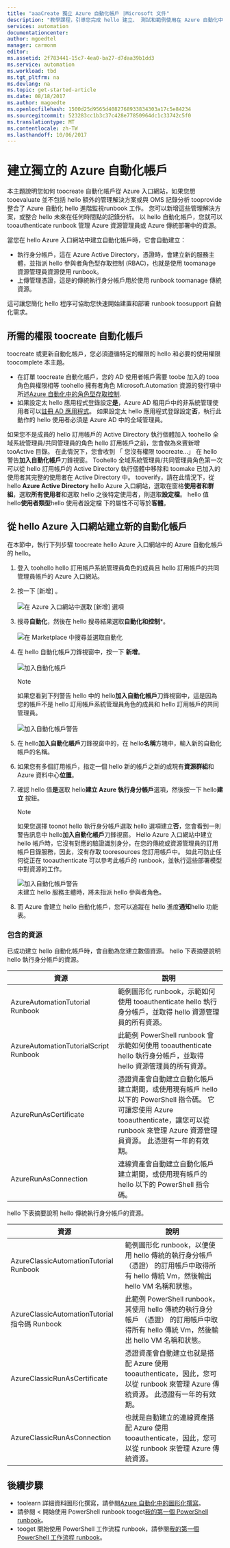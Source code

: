```yaml
---
title: "aaaCreate 獨立 Azure 自動化帳戶 |Microsoft 文件"
description: "教學課程，引導您完成 hello 建立、 測試和範例使用在 Azure 自動化中的安全性主體驗證。"
services: automation
documentationcenter: 
author: mgoedtel
manager: carmonm
editor: 
ms.assetid: 2f783441-15c7-4ea0-ba27-d7daa39b1dd3
ms.service: automation
ms.workload: tbd
ms.tgt_pltfrm: na
ms.devlang: na
ms.topic: get-started-article
ms.date: 08/18/2017
ms.author: magoedte
ms.openlocfilehash: 1500d25d9565d4082768933834303a17c5e84234
ms.sourcegitcommit: 523283cc1b3c37c428e77850964dc1c33742c5f0
ms.translationtype: MT
ms.contentlocale: zh-TW
ms.lasthandoff: 10/06/2017
---
```

# <a name="create-a-standalone-azure-automation-account"></a>建立獨立的 Azure 自動化帳戶
本主題說明您如何 toocreate 自動化帳戶從 Azure 入口網站，如果您想 tooevaluate 並不包括 hello 額外的管理解決方案或與 OMS 記錄分析 tooprovide 整合了 Azure 自動化 hello 進階監視runbook 工作。  您可以新增這些管理解決方案，或整合 hello 未來在任何時間點的記錄分析。  以 hello 自動化帳戶，您就可以 tooauthenticate runbook 管理 Azure 資源管理員或 Azure 傳統部署中的資源。

當您在 hello Azure 入口網站中建立自動化帳戶時，它會自動建立：

* 執行身分帳戶，這在 Azure Active Directory，憑證時，會建立新的服務主體，並指派 hello 參與者角色型存取控制 (RBAC)，也就是使用 toomanage 資源管理員資源使用 runbook。   
* 上傳管理憑證，這是的傳統執行身分帳戶用於使用 runbook toomanage 傳統資源。  

這可讓您簡化 hello 程序可協助您快速開始建置和部署 runbook toosupport 自動化需求。  

## <a name="permissions-required-toocreate-automation-account"></a>所需的權限 toocreate 自動化帳戶
toocreate 或更新自動化帳戶，您必須遵循特定的權限的 hello 和必要的使用權限 toocomplete 本主題。   
 
* 在訂單 toocreate 自動化帳戶，您的 AD 使用者帳戶需要 toobe 加入的 tooa 角色與權限相等 toohello 擁有者角色 Microsoft.Automation 資源的發行項中所述[Azure 自動化中的角色型存取控制](automation-role-based-access-control.md).  
* 如果設定太 hello 應用程式登錄設定**是**，Azure AD 租用戶中的非系統管理使用者可以[註冊 AD 應用程式](../azure-resource-manager/resource-group-create-service-principal-portal.md#check-azure-subscription-permissions)。  如果設定太 hello 應用程式登錄設定**否**，執行此動作的 hello 使用者必須是 Azure AD 中的全域管理員。 

如果您不是成員的 hello 訂用帳戶的 Active Directory 執行個體加入 toohello 全域系統管理員/共同管理員的角色 hello 訂用帳戶之前，您會做為來賓新增 tooActive 目錄。 在此情況下，您會收到 「 您沒有權限 toocreate...」 在 hello 警告**加入自動化帳戶**刀鋒視窗。 Toohello 全域系統管理員/共同管理員角色第一次可以從 hello 訂用帳戶的 Active Directory 執行個體中移除和 toomake 已加入的使用者其完整的使用者在 Active Directory 中。 tooverify，請在此情況下，從 hello **Azure Active Directory** hello Azure 入口網站，選取在窗格**使用者和群組**，選取**所有使用者**和選取 hello 之後特定使用者，則選取**設定檔**。 hello 值 hello**使用者類型**hello 使用者設定檔 下的屬性不可等於**客體**。

## <a name="create-a-new-automation-account-from-hello-azure-portal"></a>從 hello Azure 入口網站建立新的自動化帳戶
在本節中，執行下列步驟 toocreate hello Azure 入口網站中的 Azure 自動化帳戶的 hello。    

1. 登入 toohello hello 訂用帳戶系統管理員角色的成員且 hello 訂用帳戶的共同管理員帳戶的 Azure 入口網站。
2. 按一下 [新增] 。<br><br> ![在 Azure 入口網站中選取 [新增] 選項](media/automation-offering-get-started/automation-portal-martketplacestart.png)<br>  
3. 搜尋**自動化**，然後在 hello 搜尋結果選取**自動化和控制***。<br><br> ![在 Marketplace 中搜尋並選取自動化](media/automation-create-standalone-account/automation-marketplace-select-create-automationacct.png)<br> 
3. 在 hello 自動化帳戶刀鋒視窗中，按一下 **新增**。<br><br>![加入自動化帳戶](media/automation-create-standalone-account/automation-create-automationacct-properties.png)
   
   > [!NOTE]
   > 如果您看到下列警告 hello 中的 hello**加入自動化帳戶**刀鋒視窗中，這是因為您的帳戶不是 hello 訂用帳戶系統管理員角色的成員和 hello 訂用帳戶的共同管理員。<br><br>![加入自動化帳戶警告](media/automation-create-standalone-account/create-account-without-perms.png)
   > 
   > 
4. 在 hello**加入自動化帳戶**刀鋒視窗中的，在 hello**名稱**方塊中，輸入新的自動化帳戶的名稱。
5. 如果您有多個訂用帳戶，指定一個 hello 新的帳戶之新的或現有**資源群組**和 Azure 資料中心**位置**。
6. 確認 hello 值**是**選取 hello**建立 Azure 執行身分帳戶**選項，然後按一下 hello**建立** 按鈕。  
   
   > [!NOTE]
   > 如果您選擇 toonot hello 執行身分帳戶選取 hello 選項建立**否**，您會看到一則警告訊息中 hello**加入自動化帳戶**刀鋒視窗。  Hello Azure 入口網站中建立 hello 帳戶時，它沒有對應的驗證識別身分，在您的傳統或資源管理員的訂用帳戶目錄服務，因此，沒有存取 tooresources 您訂用帳戶中。  如此可防止任何從正在 tooauthenticate 可以參考此帳戶的 runbook，並執行這些部署模型中對資源的工作。
   > 
   > ![加入自動化帳戶警告](media/automation-create-standalone-account/create-account-decline-create-runas-msg.png)<br>
   > 未建立 hello 服務主體時，將未指派 hello 參與者角色。
   > 

7. 而 Azure 會建立 hello 自動化帳戶，您可以追蹤在 hello 進度**通知**hello 功能表。

### <a name="resources-included"></a>包含的資源
已成功建立 hello 自動化帳戶時，會自動為您建立數個資源。  hello 下表摘要說明 hello 執行身分帳戶的資源。<br>

| 資源 | 說明 |
| --- | --- |
| AzureAutomationTutorial Runbook |範例圖形化 runbook，示範如何使用 tooauthenticate hello 執行身分帳戶，並取得 hello 資源管理員的所有資源。 |
| AzureAutomationTutorialScript Runbook |此範例 PowerShell runbook 會示範如何使用 tooauthenticate hello 執行身分帳戶，並取得 hello 資源管理員的所有資源。 |
| AzureRunAsCertificate |憑證資產會自動建立自動化帳戶建立期間，或使用現有帳戶 hello 以下的 PowerShell 指令碼。  它可讓您使用 Azure tooauthenticate，讓您可以從 runbook 來管理 Azure 資源管理員資源。  此憑證有一年的有效期。 |
| AzureRunAsConnection |連線資產會自動建立自動化帳戶建立期間，或使用現有帳戶的 hello 以下的 PowerShell 指令碼。 |

hello 下表摘要說明 hello 傳統執行身分帳戶的資源。<br>

| 資源 | 說明 |
| --- | --- |
| AzureClassicAutomationTutorial Runbook |範例圖形化 runbook，以便使用 hello 傳統的執行身分帳戶 （憑證） 的訂用帳戶中取得所有 hello 傳統 Vm，然後輸出 hello VM 名稱和狀態。 |
| AzureClassicAutomationTutorial 指令碼 Runbook |此範例 PowerShell runbook，其使用 hello 傳統的執行身分帳戶 （憑證） 的訂用帳戶中取得所有 hello 傳統 Vm，然後輸出 hello VM 名稱和狀態。 |
| AzureClassicRunAsCertificate |憑證資產會自動建立也就是搭配 Azure 使用 tooauthenticate，因此，您可以從 runbook 來管理 Azure 傳統資源。  此憑證有一年的有效期。 |
| AzureClassicRunAsConnection |也就是自動建立的連線資產搭配 Azure 使用 tooauthenticate，因此，您可以從 runbook 來管理 Azure 傳統資源。 |


## <a name="next-steps"></a>後續步驟
* toolearn 詳細資料圖形化撰寫，請參閱[Azure 自動化中的圖形化撰寫](automation-graphical-authoring-intro.md)。
* 請參閱 < 開始使用 PowerShell runbook tooget[我的第一個 PowerShell runbook](automation-first-runbook-textual-powershell.md)。
* tooget 開始使用 PowerShell 工作流程 runbook，請參閱[我的第一個 PowerShell 工作流程 runbook](automation-first-runbook-textual.md)。
